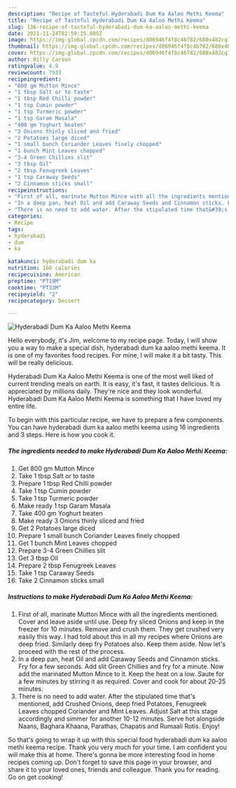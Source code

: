 ```yaml
---
description: "Recipe of Tasteful Hyderabadi Dum Ka Aaloo Methi Keema"
title: "Recipe of Tasteful Hyderabadi Dum Ka Aaloo Methi Keema"
slug: 136-recipe-of-tasteful-hyderabadi-dum-ka-aaloo-methi-keema
date: 2021-11-24T02:59:15.089Z
image: https://img-global.cpcdn.com/recipes/d06946f4f8c4b782/680x482cq70/hyderabadi-dum-ka-aaloo-methi-keema-recipe-main-photo.jpg
thumbnail: https://img-global.cpcdn.com/recipes/d06946f4f8c4b782/680x482cq70/hyderabadi-dum-ka-aaloo-methi-keema-recipe-main-photo.jpg
cover: https://img-global.cpcdn.com/recipes/d06946f4f8c4b782/680x482cq70/hyderabadi-dum-ka-aaloo-methi-keema-recipe-main-photo.jpg
author: Billy Carson
ratingvalue: 4.9
reviewcount: 7933
recipeingredient:
- "800 gm Mutton Mince"
- "1 tbsp Salt or to taste"
- "1 tbsp Red Chilli powder"
- "1 tsp Cumin powder"
- "1 tsp Turmeric powder"
- "1 tsp Garam Masala"
- "400 gm Yoghurt beaten"
- "3 Onions thinly sliced and fried"
- "2 Potatoes large diced"
- "1 small bunch Coriander Leaves finely chopped"
- "1 bunch Mint Leaves chopped"
- "3-4 Green Chillies slit"
- "3 tbsp Oil"
- "2 tbsp Fenugreek Leaves"
- "1 tsp Caraway Seeds"
- "2 Cinnamon sticks small"
recipeinstructions:
- "First of all, marinate Mutton Mince with all the ingredients mentioned. Cover and leave aside until use. Deep fry sliced Onions and keep in the freezer for 10 minutes. Remove and crush them. They get crushed very easily this way. I had told about this in all my recipes where Onions are deep fried. Similarly deep fry Potatoes also. Keep them aside. Now let&#39;s proceed with the rest of the process."
- "In a deep pan, heat Oil and add Caraway Seeds and Cinnamon sticks. Fry for a few seconds. Add slit Green Chillies and fry for a minute. Now add the marinated Mutton Mince to it. Keep the heat on a low. Saute for a few minutes by stirring it as required. Cover and cook for about 20-25 minutes."
- "There is no need to add water. After the stipulated time that&#39;s mentioned, add Crushed Onions, deep fried Potatoes, Fenugreek Leaves chopped Coriander and Mint Leaves. Adjust Salt at this stage accordingly and simmer for another 10-12 minutes. Serve hot alongside Naans, Baghara Khaana, Parathas, Chapatis and Rumaali Rotis. Enjoy!"
categories:
- Recipe
tags:
- hyderabadi
- dum
- ka

katakunci: hyderabadi dum ka 
nutrition: 160 calories
recipecuisine: American
preptime: "PT19M"
cooktime: "PT33M"
recipeyield: "2"
recipecategory: Dessert

---
```



![Hyderabadi Dum Ka Aaloo Methi Keema](https://img-global.cpcdn.com/recipes/d06946f4f8c4b782/680x482cq70/hyderabadi-dum-ka-aaloo-methi-keema-recipe-main-photo.jpg)

Hello everybody, it's Jim, welcome to my recipe page. Today, I will show you a way to make a special dish, hyderabadi dum ka aaloo methi keema. It is one of my favorites food recipes. For mine, I will make it a bit tasty. This will be really delicious.



Hyderabadi Dum Ka Aaloo Methi Keema is one of the most well liked of current trending meals on earth. It is easy, it's fast, it tastes delicious. It is appreciated by millions daily. They're nice and they look wonderful. Hyderabadi Dum Ka Aaloo Methi Keema is something that I have loved my entire life.


To begin with this particular recipe, we have to prepare a few components. You can have hyderabadi dum ka aaloo methi keema using 16 ingredients and 3 steps. Here is how you cook it.

<!--inarticleads1-->

##### The ingredients needed to make Hyderabadi Dum Ka Aaloo Methi Keema:

1. Get 800 gm Mutton Mince
1. Take 1 tbsp Salt or to taste
1. Prepare 1 tbsp Red Chilli powder
1. Take 1 tsp Cumin powder
1. Take 1 tsp Turmeric powder
1. Make ready 1 tsp Garam Masala
1. Take 400 gm Yoghurt beaten
1. Make ready 3 Onions thinly sliced and fried
1. Get 2 Potatoes large diced
1. Prepare 1 small bunch Coriander Leaves finely chopped
1. Get 1 bunch Mint Leaves chopped
1. Prepare 3-4 Green Chillies slit
1. Get 3 tbsp Oil
1. Prepare 2 tbsp Fenugreek Leaves
1. Take 1 tsp Caraway Seeds
1. Take 2 Cinnamon sticks small




<!--inarticleads2-->

##### Instructions to make Hyderabadi Dum Ka Aaloo Methi Keema:

1. First of all, marinate Mutton Mince with all the ingredients mentioned. Cover and leave aside until use. Deep fry sliced Onions and keep in the freezer for 10 minutes. Remove and crush them. They get crushed very easily this way. I had told about this in all my recipes where Onions are deep fried. Similarly deep fry Potatoes also. Keep them aside. Now let&#39;s proceed with the rest of the process.
1. In a deep pan, heat Oil and add Caraway Seeds and Cinnamon sticks. Fry for a few seconds. Add slit Green Chillies and fry for a minute. Now add the marinated Mutton Mince to it. Keep the heat on a low. Saute for a few minutes by stirring it as required. Cover and cook for about 20-25 minutes.
1. There is no need to add water. After the stipulated time that&#39;s mentioned, add Crushed Onions, deep fried Potatoes, Fenugreek Leaves chopped Coriander and Mint Leaves. Adjust Salt at this stage accordingly and simmer for another 10-12 minutes. Serve hot alongside Naans, Baghara Khaana, Parathas, Chapatis and Rumaali Rotis. Enjoy!




So that's going to wrap it up with this special food hyderabadi dum ka aaloo methi keema recipe. Thank you very much for your time. I am confident you will make this at home. There's gonna be more interesting food in home recipes coming up. Don't forget to save this page in your browser, and share it to your loved ones, friends and colleague. Thank you for reading. Go on get cooking!
